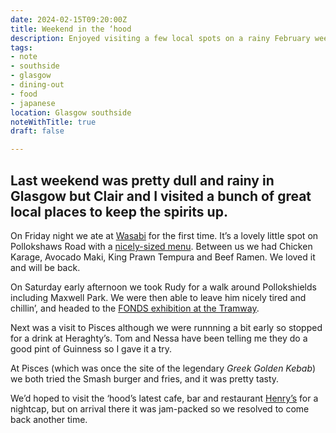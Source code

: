 ```yaml
---
date: 2024-02-15T09:20:00Z
title: Weekend in the ‘hood
description: Enjoyed visiting a few local spots on a rainy February weekend
tags:
- note
- southside
- glasgow
- dining-out
- food
- japanese
location: Glasgow southside
noteWithTitle: true
draft: false

---
```

Last weekend was pretty dull and rainy in Glasgow but Clair and I visited a bunch of great local places to keep the spirits up. 
---

On Friday night we ate at [Wasabi](https://wasabiglasgow.co.uk/) for the first time. It’s a lovely little spot on Pollokshaws Road with a [nicely-sized menu](https://wasabiglasgow.co.uk/). Between us we had Chicken Karage, Avocado Maki, King Prawn Tempura and Beef Ramen. We loved it and will be back.

On Saturday early afternoon we took Rudy for a walk around Pollokshields including Maxwell Park. We were then able to leave him nicely tired and chillin’, and headed to the [FONDS exhibition at the Tramway](https://www.tramway.org/event/b1e2f38f-38c8-4135-b8ef-b103009c4ee4).

Next was a visit to Pisces although we were runnning a bit early so stopped for a drink at Heraghty’s. Tom and Nessa have been telling me they do a good pint of Guinness so I gave it a try.

At Pisces (which was once the site of the legendary _Greek Golden Kebab_) we both tried the Smash burger and fries, and it was pretty tasty.

We’d hoped to visit the ‘hood’s latest cafe, bar and restaurant [Henry’s](https://www.instagram.com/henrysglasgow/?hl=en) for a nightcap, but on arrival there it was jam-packed so we resolved to come back another time.
